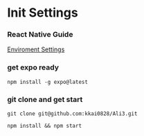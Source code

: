 # Init Settings

### React Native Guide
[Enviroment Settings](https://reactnative.dev/docs/set-up-your-environment)

### get expo ready
```npm install -g expo@latest```

### git clone and get start 
```git clone git@github.com:kkai0828/Ali3.git```

```npm install && npm start```
